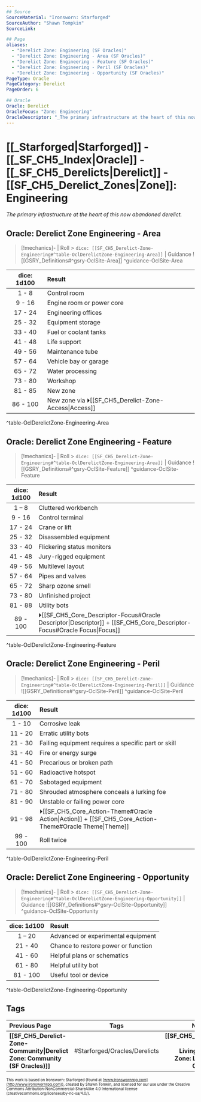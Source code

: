 ```yaml
---
## Source
SourceMaterial: "Ironsworn: Starforged"
SourceAuthor: "Shawn Tompkin"
SourceLink: 

## Page
aliases:
  - "Derelict Zone: Engineering (SF Oracles)"
  - "Derelict Zone: Engineering - Area (SF Oracles)"
  - "Derelict Zone: Engineering - Feature (SF Oracles)"
  - "Derelict Zone: Engineering - Peril (SF Oracles)"
  - "Derelict Zone: Engineering - Opportunity (SF Oracles)"
PageType: Oracle
PageCategory: Derelict
PageOrder: 6

## Oracle
Oracle: Derelict
OracleFocus: "Zone: Engineering"
OracleDescriptor: "_The primary infrastructure at the heart of this now abandoned derelict._"
---
```

# [[_Starforged|Starforged]] - [[_SF_CH5_Index|Oracle]] - [[_SF_CH5_Derelicts|Derelict]] - [[SF_CH5_Derelict_Zones|Zone]]: Engineering
_The primary infrastructure at the heart of this now abandoned derelict._

## Oracle: Derelict Zone Engineering - Area
> [!mechanics]- | Roll > `dice: [[SF_CH5_Derelict-Zone-Engineering#^table-OclDerelictZone-Engineering-Area]]` | Guidance
> ![[GSRY_Definitions#^gsry-OclSite-Area]] ^guidance-OclSite-Area

| dice: 1d100 | Result |
| :---: | :--- |
| 1 - 8 | Control room |
| 9 - 16 | Engine room or power core |
| 17 - 24 | Engineering offices |
| 25 - 32 | Equipment storage |
| 33 - 40 | Fuel or coolant tanks |
| 41 - 48 | Life support |
| 49 - 56 | Maintenance tube |
| 57 - 64 | Vehicle bay or garage |
| 65 - 72 | Water processing |
| 73 - 80 | Workshop |
| 81 - 85 | New zone |
| 86 - 100 | New zone via ⏵[[SF_CH5_Derelict-Zone-Access\|Access]] |
^table-OclDerelictZone-Engineering-Area

## Oracle: Derelict Zone Engineering - Feature
> [!mechanics]- | Roll > `dice: [[SF_CH5_Derelict-Zone-Engineering#^table-OclDerelictZone-Engineering-Area]]` | Guidance
> ![[GSRY_Definitions#^gsry-OclSite-Feature]] ^guidance-OclSite-Feature

| dice: 1d100 | Result |
| :---: | :--- |
| 1 – 8 | Cluttered workbench |
| 9 - 16 | Control terminal |
| 17 - 24 | Crane or lift |
| 25 - 32 | Disassembled equipment |
| 33 - 40 | Flickering status monitors |
| 41 - 48 | Jury-rigged equipment |
| 49 - 56 | Multilevel layout |
| 57 - 64 | Pipes and valves |
| 65 - 72 | Sharp ozone smell |
| 73 - 80 | Unfinished project |
| 81 - 88 | Utility bots |
| 89 - 100 | ⏵[[SF_CH5_Core_Descriptor-Focus#Oracle Descriptor\|Descriptor]] + [[SF_CH5_Core_Descriptor-Focus#Oracle Focus\|Focus]] |
^table-OclDerelictZone-Engineering-Feature

## Oracle: Derelict Zone Engineering - Peril
> [!mechanics]- | Roll > `dice: [[SF_CH5_Derelict-Zone-Engineering#^table-OclDerelictZone-Engineering-Peril]]` | Guidance
> ![[GSRY_Definitions#^gsry-OclSite-Peril]] ^guidance-OclSite-Peril

| dice: 1d100 | Result |
| :---: | :--- |
| 1 - 10 | Corrosive leak |
| 11 - 20 | Erratic utility bots |
| 21 - 30 | Failing equipment requires a specific part or skill |
| 31 - 40 | Fire or energy surge |
| 41 - 50 | Precarious or broken path |
| 51 - 60 | Radioactive hotspot |
| 61 - 70 | Sabotaged equipment |
| 71 - 80 | Shrouded atmosphere conceals a lurking foe |
| 81 - 90 | Unstable or failing power core |
| 91 - 98 | ⏵[[SF_CH5_Core_Action-Theme#Oracle Action\|Action]] + [[SF_CH5_Core_Action-Theme#Oracle Theme\|Theme]] |
| 99 - 100 | Roll twice |
^table-OclDerelictZone-Engineering-Peril

## Oracle: Derelict Zone Engineering - Opportunity
> [!mechanics]- | Roll > `dice: [[SF_CH5_Derelict-Zone-Engineering#^table-OclDerelictZone-Engineering-Opportunity]]` | Guidance
> ![[GSRY_Definitions#^gsry-OclSite-Opportunity]] ^guidance-OclSite-Opportunity

| dice: 1d100 | Result |
| :---: | :--- |
| 1 – 20 | Advanced or experimental equipment |
| 21 - 40 | Chance to restore power or function |
| 41 - 60 | Helpful plans or schematics |
| 61 - 80 | Helpful utility bot |
| 81 - 100 | Useful tool or device |
^table-OclDerelictZone-Engineering-Opportunity

## Tags
| Previous Page | Tags | Next Page |
|:--- |:---:| ---:|
| **[[SF_CH5_Derelict-Zone-Community\|Derelict Zone: Community (SF Oracles)]]** | #Starforged/Oracles/Derelicts | **[[SF_CH5_Derelict-Zone-Living\|Derelict Zone: Living (SF Oracles)]]** |

<font size=-2>This work is based on Ironsworn: Starforged (found at [www.ironswornrpg.com](http://www.ironswornrpg.com)), created by Shawn Tomkin, and licensed for our use under the Creative Commons Attribution-NonCommercial-ShareAlike 4.0 International license  (creativecommons.org/licenses/by-nc-sa/4.0/).</font>